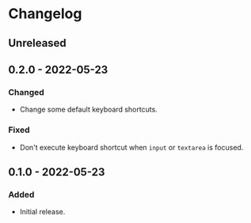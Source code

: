 # Changelog

## Unreleased

## 0.2.0 - 2022-05-23

### Changed

- Change some default keyboard shortcuts.

### Fixed

- Don't execute keyboard shortcut when `input` or `textarea` is focused.

## 0.1.0 - 2022-05-23

### Added

- Initial release.
